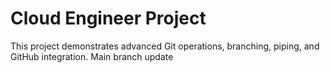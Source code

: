 # Cloud Engineer Project
This project demonstrates advanced Git operations, branching, piping, and GitHub integration.
Main branch update

